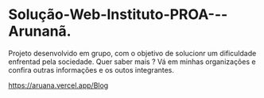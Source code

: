 # Solução-Web-Instituto-PROA---Arunanã.
Projeto desenvolvido em grupo, com o objetivo de solucionr um dificuldade enfrentad pela sociedade.  Quer saber mais ? Vá  em minhas organizações e confira outras informações e os outos integrantes.

https://aruana.vercel.app/Blog
